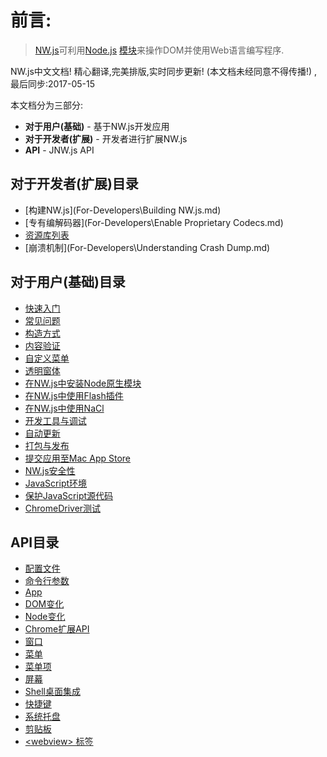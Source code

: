 # 前言:
> [NW.js](http://nwjs.io)可利用[Node.js](https://nodejs.org/) [模块](https://www.npmjs.org/)来操作DOM并使用Web语言编写程序.

NW.js中文文档! 精心翻译,完美排版,实时同步更新! (本文档未经同意不得传播!) , 最后同步:2017-05-15

本文档分为三部分:

* **对于用户(基础)** - 基于NW.js开发应用
* **对于开发者(扩展)** - 开发者进行扩展NW.js
* **API** -  JNW.js API

## 对于开发者(扩展)目录
* [构建NW.js](For-Developers\Building NW.js.md)
* [专有编解码器](For-Developers\Enable Proprietary Codecs.md)
* [资源库列表](For-Developers\Repositories.md)
* [崩溃机制](For-Developers\Understanding Crash Dump.md)

## 对于用户(基础)目录

* [快速入门](For-Users\Getting-Started.md)
* [常见问题](For-Users\FAQ.md)
* [构造方式](For-Users\Advanced\Build-Flavors.md)
* [内容验证](For-Users\Advanced\Content-Verification.md)
* [自定义菜单](For-Users\Advanced\Customize-Menubar.md)
* [透明窗体](For-Users\Advanced\Transparent-Window.md)
* [在NW.js中安装Node原生模块](For-Users\Advanced\Use-Native-Node-Modules.md)
* [在NW.js中使用Flash插件](For-Users\Advanced\Use-Flash-Plugin.md)
* [在NW.js中使用NaCl](For-Users\Advanced\Use-NaCl-in-NW.js.md)
* [开发工具与调试](For-Users\Debugging-with-DevTools.md)
* [自动更新](For-Users\Advanced\Autoupdates.md)
* [打包与发布](For-Users\Package-and-Distribute.md)
* [提交应用至Mac App Store](For-Users\Advanced\Support-for-Mac-App-Store.md)
* [NW.js安全性](For-Users\Advanced\Security-in-NW.js.md)
* [JavaScript环境](For-Users\Advanced\JavaScript-Contexts-in-NW.js.md)
* [保护JavaScript源代码](For-Users\Advanced\Protect-JavaScript-Source-Code.md)
* [ChromeDriver测试](For-Users\Advanced\Test-with-ChromeDriver.md)    

## API目录
* [配置文件](References\Manifest-Format.md)
* [命令行参数](References\Command-Line-Options.md)
* [App](References\App.md)
* [DOM变化](References\Changes-to-DOM.md)
* [Node变化](References\Changes-to-Node.md)
* [Chrome扩展API](References\Chrome-Extension-APIs.md)
* [窗口](References\Window.md)
* [菜单](References\Menu.md)
* [菜单项](References\MenuItem.md)
* [屏幕](References\Screen.md)
* [Shell桌面集成](References\Shell.md)
* [快捷键](Shortcut.md)
* [系统托盘](References\Tray.md)
* [剪贴板](References\Clipboard.md)
* [&lt;webview&gt; 标签](References\webview-Tag.md)
